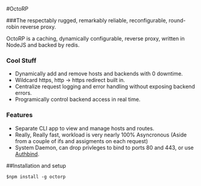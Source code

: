 #OctoRP

###The respectably rugged, remarkably reliable, reconfigurable, round-robin reverse proxy.


OctoRP is a caching, dynamically configurable, reverse proxy, written in NodeJS and backed by redis.

### Cool Stuff
* Dynamically add and remove hosts and backends with 0 downtime.
* Wildcard https, http -> https redirect built in. 
* Centralize request logging and error handling without exposing backend errors. 
* Programically control backend access in real time.

### Features 
* Separate CLI app to view and manage hosts and routes.
* Really, Really fast, workload is very nearly 100% Asyncronous (Aside from a couple of ifs and assigments on each request)
* System Daemon, can drop privleges to bind to ports 80 and 443, or use [Authbind](http://manpages.ubuntu.com/manpages/hardy/man1/authbind.1.html).

##Installation and setup

    $npm install -g octorp

